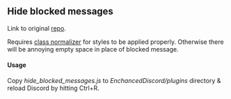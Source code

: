 ## Hide blocked messages
Link to original [repo](https://github.com/jakuski/ed_plugins).

Requires [class normalizer](https://github.com/rauenzi/EnhancedDiscordPlugins) for styles to be applied properly. Otherwise there will be annoying empty space in place of blocked message.

#### Usage
Copy *hide_blocked_messages.js* to *EnchancedDiscord/plugins* directory & reload Discord by hitting Ctrl+R.